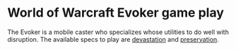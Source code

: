 # World of Warcraft Evoker game play

The Evoker is a mobile caster who specializes whose utilities to do well with disruption. The available specs to play are [devastation](../2) and [preservation](../3).